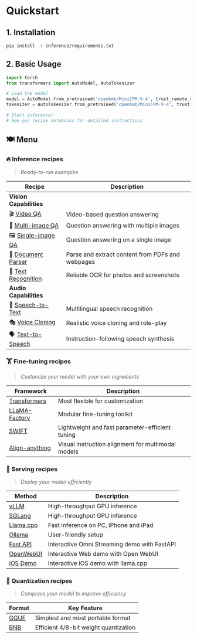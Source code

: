 # Quickstart

## 1. Installation
```bash
pip install -r inference/requirements.txt
```

## 2. Basic Usage
```python
import torch
from transformers import AutoModel, AutoTokenizer

# Load the model
model = AutoModel.from_pretrained('openbmb/MiniCPM-V-4', trust_remote_code=True)
tokenizer = AutoTokenizer.from_pretrained('openbmb/MiniCPM-V-4', trust_remote_code=True)

# Start inference!
# See our recipe notebooks for detailed instructions
```

## 🍽️ Menu

### 🔥 Inference recipes
> *Ready-to-run examples*

| Recipe | Description |
| ------ | ----------- |
| **Vision Capabilities** |  |
| 🎬 [Video QA](https://github.com/OpenSQZ/MiniCPM-o-cookbook/blob/main/inference/video_understanding.md) | Video-based question answering |
| 🧩 [Multi-image QA](https://github.com/OpenSQZ/MiniCPM-o-cookbook/blob/main/inference/multi_images.md) | Question answering with multiple images |
| 🖼️ [Single-image QA](https://github.com/OpenSQZ/MiniCPM-o-cookbook/blob/main/inference/single_image.md) | Question answering on a single image |
| 📄 [Document Parser](https://github.com/OpenSQZ/MiniCPM-o-cookbook/blob/main/inference/pdf_parse.md) | Parse and extract content from PDFs and webpages |
| 📝 [Text Recognition](https://github.com/OpenSQZ/MiniCPM-o-cookbook/blob/main/inference/ocr.md) | Reliable OCR for photos and screenshots |
| **Audio Capabilities** |  |
| 🎤 [Speech-to-Text](https://github.com/OpenSQZ/MiniCPM-o-cookbook/blob/main/inference/speech2text.md) | Multilingual speech recognition |
| 🎭 [Voice Cloning](https://github.com/OpenSQZ/MiniCPM-o-cookbook/blob/main/inference/voice_clone.md) | Realistic voice cloning and role-play |
| 🗣️ [Text-to-Speech](https://github.com/OpenSQZ/MiniCPM-o-cookbook/blob/main/inference/text2speech.md) | Instruction-following speech synthesis |

### 🏋️ Fine-tuning recipes
> *Customize your model with your own ingredients*

| Framework | Description |
| --------- | ----------- |
| [Transformers](/finetune/fintune.html#full-parameter-finetuning) | Most flexible for customization |
| [LLaMA-Factory](/finetune/llamafactory.html) | Modular fine-tuning toolkit |
| [SWIFT](/finetune/swift.html) | Lightweight and fast parameter-efficient tuning |
| [Align-anything](/finetune/align-anything.html) | Visual instruction alignment for multimodal models |

### 🥡 Serving recipes
> *Deploy your model efficiently*

| Method | Description |
| ------ | ----------- |
| [vLLM](/deployment/vllm.html) | High-throughput GPU inference |
| [SGLang](/deployment/sglang.html) | High-throughput GPU inference |
| [Llama.cpp](/run_locally/llama.cpp.html) | Fast inference on PC, iPhone and iPad  |
| [Ollama](/run_locally/ollama.html) | User-friendly setup |
| [Fast API](/demo/webdemo.html) | Interactive Omni Streaming demo with FastAPI |
| [OpenWebUI](/demo/openwebui.html) | Interactive Web demo with Open WebUI |
| [iOS Demo](/demo/iosdemo.html) | Interactive iOS demo with llama.cpp |

### 🥄 Quantization recipes
> *Compress your model to improve efficiency*

| Format | Key Feature |
| ------ | ----------- |
| [GGUF](/quantization/gguf.html) | Simplest and most portable format |
| [BNB](/quantization/bnb.html) | Efficient 4/8-bit weight quantization |

